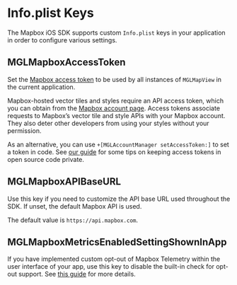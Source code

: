 # Info.plist Keys

The Mapbox iOS SDK supports custom `Info.plist` keys in your application in order to configure various settings. 

## MGLMapboxAccessToken

Set the <a href="https://www.mapbox.com/help/define-access-token/">Mapbox access token</a> to be used by all instances of `MGLMapView` in the current application.

Mapbox-hosted vector tiles and styles require an API access token, which you can obtain from the <a href="https://www.mapbox.com/studio/account/tokens/">Mapbox account page</a>. Access tokens associate requests to Mapbox’s vector tile and style APIs with your Mapbox account. They also deter other developers from using your styles without your permission.

As an alternative, you can use `+[MGLAccountManager setAccessToken:]` to set a token in code. See [our guide](https://www.mapbox.com/help/ios-private-access-token/) for some tips on keeping access tokens in open source code private. 

## MGLMapboxAPIBaseURL

Use this key if you need to customize the API base URL used throughout the SDK. If unset, the default Mapbox API is used. 

The default value is `https://api.mapbox.com`. 

## MGLMapboxMetricsEnabledSettingShownInApp

If you have implemented custom opt-out of Mapbox Telemetry within the user interface of your app, use this key to disable the built-in check for opt-out support. See [this guide](https://www.mapbox.com/ios-sdk/#telemetry_opt_out) for more details.
